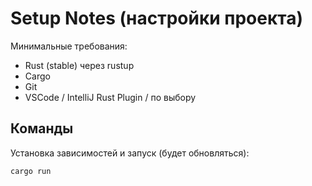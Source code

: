 # Setup Notes (настройки проекта)

Минимальные требования:
- Rust (stable) через rustup
- Cargo
- Git
- VSCode / IntelliJ Rust Plugin / по выбору

## Команды
Установка зависимостей и запуск (будет обновляться):

```bash
cargo run
